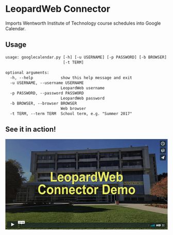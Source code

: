 # LeopardWeb Connector
Imports Wentworth Institute of Technology course schedules into Google Calendar.

## Usage
```
usage: googlecalendar.py [-h] [-u USERNAME] [-p PASSWORD] [-b BROWSER]
                         [-t TERM]

optional arguments:
  -h, --help            show this help message and exit
  -u USERNAME, --username USERNAME
                        LeopardWeb username
  -p PASSWORD, --password PASSWORD
                        LeopardWeb password
  -b BROWSER, --browser BROWSER
                        Web browser
  -t TERM, --term TERM  School term, e.g. "Summer 2017"
```

## See it in action!
<a href="https://vimeo.com/228218788"><img src="/images/demo.png" alt="Video Demo"></a>
